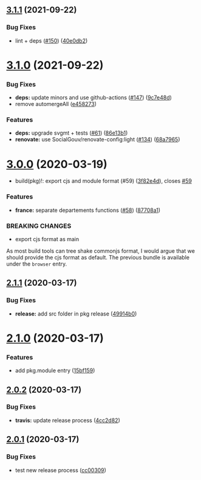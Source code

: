 ## [3.1.1](https://github.com/SocialGouv/react-departements/compare/v3.1.0...v3.1.1) (2021-09-22)


### Bug Fixes

* lint + deps ([#150](https://github.com/SocialGouv/react-departements/issues/150)) ([40e0db2](https://github.com/SocialGouv/react-departements/commit/40e0db20ca8b3bcdf1349c3f11387115188ac535))

# [3.1.0](https://github.com/SocialGouv/react-departements/compare/v3.0.0...v3.1.0) (2021-09-22)


### Bug Fixes

* **deps:** update minors and use github-actions ([#147](https://github.com/SocialGouv/react-departements/issues/147)) ([9c7e48d](https://github.com/SocialGouv/react-departements/commit/9c7e48de470066001d774996b7b66f231629df14))
* remove automergeAll ([e458273](https://github.com/SocialGouv/react-departements/commit/e4582739992cac80b9c4654d5c33bea77e5910bf))


### Features

* **deps:** upgrade svgmt + tests ([#61](https://github.com/SocialGouv/react-departements/issues/61)) ([86e13b1](https://github.com/SocialGouv/react-departements/commit/86e13b1494dc41c82ade9a4e0185fd808acb0f3d))
* **renovate:** use SocialGouv/renovate-config:light ([#134](https://github.com/SocialGouv/react-departements/issues/134)) ([68a7965](https://github.com/SocialGouv/react-departements/commit/68a7965a1597438701b7bfef2491acd91478b2e6))

# [3.0.0](https://github.com/SocialGouv/react-departements/compare/v2.1.1...v3.0.0) (2020-03-19)


* build(pkg)!: export cjs and module format (#59) ([3f82e4d](https://github.com/SocialGouv/react-departements/commit/3f82e4d9199aaaccf6e3c3b94539004a1d04bb6e)), closes [#59](https://github.com/SocialGouv/react-departements/issues/59)


### Features

* **france:** separate departements functions ([#58](https://github.com/SocialGouv/react-departements/issues/58)) ([87708a1](https://github.com/SocialGouv/react-departements/commit/87708a1e9a9637459471fbc228cccf7d3fa1e0aa))


### BREAKING CHANGES

* export cjs format as main

As most build tools can tree shake commonjs format, I would argue that we should provide the cjs format as default.
The previous bundle is available under the `browser` entry.

## [2.1.1](https://github.com/SocialGouv/react-departements/compare/v2.1.0...v2.1.1) (2020-03-17)


### Bug Fixes

* **release:** add src folder in pkg release ([49914b0](https://github.com/SocialGouv/react-departements/commit/49914b026851c7382b6dc46f297bc969f48645bc))

# [2.1.0](https://github.com/SocialGouv/react-departements/compare/v2.0.2...v2.1.0) (2020-03-17)


### Features

* add pkg.module entry ([15bf159](https://github.com/SocialGouv/react-departements/commit/15bf15913f858c90477c4b283fbd67c507a6bf06))

## [2.0.2](https://github.com/SocialGouv/react-departements/compare/v2.0.1...v2.0.2) (2020-03-17)


### Bug Fixes

* **travis:** update release process ([4cc2d82](https://github.com/SocialGouv/react-departements/commit/4cc2d82839f52c5362bb428bf75b629d58752ce9))

## [2.0.1](https://github.com/SocialGouv/react-departements/compare/v2.0.0...v2.0.1) (2020-03-17)


### Bug Fixes

* test new release process ([cc00309](https://github.com/SocialGouv/react-departements/commit/cc00309ade2d9a8013d1e35cf69b8bc19d3c2281))
